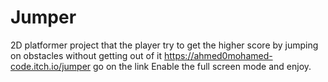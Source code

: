# Jumper
2D platformer project that the player try to get the higher score by jumping on obstacles without getting out of it
https://ahmed0mohamed-code.itch.io/jumper
go on the link
Enable the full screen mode and enjoy.
